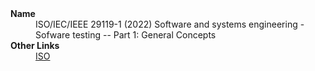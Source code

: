 
<dl>
	<dt><strong>Name</strong></dt>
	<dd>ISO/IEC/IEEE 29119-1 (2022) Software and systems engineering - Sofware testing -- Part 1: General Concepts</dd>
	<dt><strong>Other Links</strong></dt>
	<dd><a href="https://www.iso.org/standard/81291.html">ISO</a></dd>
</dl>